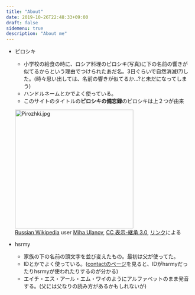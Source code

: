 ```yaml
---
title: "About"
date: 2019-10-26T22:48:33+09:00
draft: false
sidemenu: true
description: "About me"
---
```


- ピロシキ<br>
    - 小学校の給食の時に、ロシア料理のピロシキ(写真)に下の名前の響きが似てるからという理由でつけられたあだ名。3日ぐらいで自然消滅(?)した。(時々思い出しては、名前の響きが似てるか...?と未だになってしまう)
    - ハンドルネームとかでよく使っている。
    - このサイトのタイトルの**ピロシキの備忘録**のピロシキは上２つが由来
    <p><a href="https://commons.wikimedia.org/wiki/File:Pirozhki.jpg#/media/ファイル:Pirozhki.jpg"><img src="https://upload.wikimedia.org/wikipedia/commons/6/6c/Pirozhki.jpg" alt="Pirozhki.jpg" height="320" width="320"></a><br>​<a href="https://ru.wikipedia.org/wiki/Main_Page" class="extiw" title="ru:Main Page">Russian Wikipedia</a> user <a href="https://ru.wikipedia.org/wiki/User:Miha_Ulanov" class="extiw" title="ru:User:Miha Ulanov">Miha Ulanov</a>, <a href="http://creativecommons.org/licenses/by-sa/3.0/" title="Creative Commons Attribution-Share Alike 3.0">CC 表示-継承 3.0</a>, <a href="https://commons.wikimedia.org/w/index.php?curid=5863028">リンク</a>による</p>

- hsrmy<br>
    - 家族の下の名前の頭文字を並び変えたもの。最初は父が使ってた。
    - IDとかでよく使っている。([contactのページ](/contact)を見ると、IDがhsrmyだったりhsrmyが使われたりするのが分かる)
    - エイチ・エス・アール・エム・ワイのようにアルファベットのまま発音する。(父には父なりの読み方があるかもしれないが)
